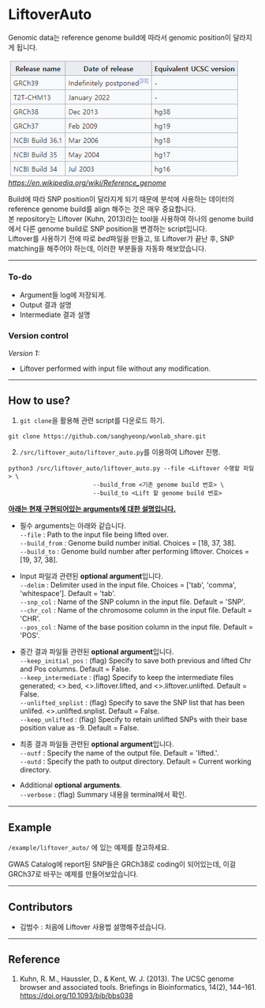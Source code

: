 # LiftoverAuto

Genomic data는 reference genome build에 따라서 genomic position이 달라지게 됩니다.

![Alt text](../img/genome_build.png "Reference genome build")  
*https://en.wikipedia.org/wiki/Reference_genome*

Build에 따라 SNP position이 달라지게 되기 때문에 분석에 사용하는 데이터의 reference genome build를 align 해주는 것은 매우 중요합니다.  
본 repository는 Liftover (Kuhn, 2013)라는 tool을 사용하여 하나의 genome build에서 다른 genome build로 SNP position을 변경하는 script입니다.  
Liftover를 사용하기 전에 따로 *bed*파일을 만들고, 또 Liftover가 끝난 후, SNP matching을 해주어야 하는데, 이러한 부분들을 자동화 해보았습니다.  


---

### **To-do**
- Argument들 log에 저장되게.
- Output 결과 설명
- Intermediate 결과 설명

### **Version control**
*Version 1:*
- Liftover performed with input file without any modification.

---

## How to use?
1. `git clone`을 활용해 관련 script를 다운로드 하기.
```
git clone https://github.com/sanghyeonp/wonlab_share.git
```

2. `/src/liftover_auto/liftover_auto.py`를 이용하여 Liftover 진행.
```
python3 /src/liftover_auto/liftover_auto.py --file <Liftover 수행할 파일> \
                        --build_from <기존 genome build 번호> \
                        --build_to <Lift 할 genome build 번호>
```

<ins>**아래는 현재 구현되어있는 arguments에 대한 설명입니다.**</ins>

- 필수 arguments는 아래와 같습니다.  
`--file` : Path to the input file being lifted over.  
`--build_from` : Genome build number initial. Choices = [18, 37, 38].  
`--build_to` : Genome build number after performing liftover. Choices = [19, 37, 38].

- Input 파일과 관련된 **optional argument**입니다.  
`--delim` : Delimiter used in the input file. Choices = ['tab', 'comma', 'whitespace']. Default = 'tab'.  
`--snp_col` : Name of the SNP column in the input file. Default = 'SNP'.  
`--chr_col` : Name of the chromosome column in the input file. Default = 'CHR'.  
`--pos_col` : Name of the base position column in the input file. Default = 'POS'.

- 중간 결과 파일들 관련된 **optional argument**입니다.  
`--keep_initial_pos` : (flag) Specify to save both previous and lifted Chr and Pos columns. Default = False.  
`--keep_intermediate` : (flag) Specify to keep the intermediate files generated; <>.bed, <>.liftover.lifted, and <>.liftover.unlifted. Default = False.  
`--unlifted_snplist` : (flag) Specify to save the SNP list that has been unlifed. <>.unlifted.snplist. Default = False.  
`--keep_unlifted` : (flag) Specify to retain unlifted SNPs with their base position value as -9. Default = False.  

- 최종 결과 파일들 관련된 **optional argument**입니다.  
`--outf` : Specify the name of the output file. Default = 'lifted.<file>'.  
`--outd` : Specify the path to output directory. Default = Current working directory.  

- Additional **optional arguments**.  
`--verbose` : (flag) Summary 내용을 terminal에서 확인.  

---

## Example

`/example/liftover_auto/` 에 있는 예제를 참고하세요.

GWAS Catalog에 report된 SNP들은 GRCh38로 coding이 되어있는데, 이걸 GRCh37로 바꾸는 예제를 만들어보았습니다.


---
## Contributors
- 김범수 : 처음에 Liftover 사용법 설명해주셨습니다.

---

## Reference
1. Kuhn, R. M., Haussler, D., & Kent, W. J. (2013). The UCSC genome browser and associated tools. Briefings in Bioinformatics, 14(2), 144–161. https://doi.org/10.1093/bib/bbs038
